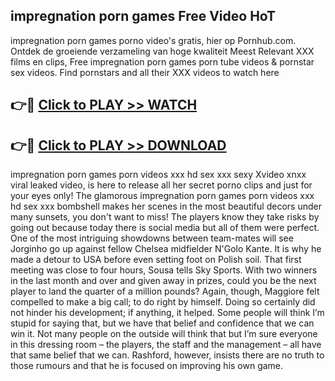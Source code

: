 ## impregnation porn games Free Video HoT 

impregnation porn games porno video's gratis, hier op Pornhub.com. Ontdek de groeiende verzameling van hoge kwaliteit Meest Relevant XXX films en clips,
Free impregnation porn games porn tube videos & pornstar sex videos. Find pornstars and all their XXX videos to watch here


## 👉🔴 [Click to PLAY >> WATCH](http://us.freeplayer.one?title=impregnation_porn_games&ref=16D)

## 👉🔴 [Click to PLAY >> DOWNLOAD](http://us.freeplayer.one?title=impregnation_porn_games&ref=16D)


impregnation porn games porn videos xxx hd sex xxx sexy Xvideo xnxx viral leaked video, is here to release all her secret porno clips and just for your eyes only! The glamorous impregnation porn games porn videos xxx hd sex xxx bombshell makes her scenes in the most beautiful decors under many sunsets, you don't want to miss! The players know they take risks by going out because today there is social media but all of them were perfect. One of the most intriguing showdowns between team-mates will see Jorginho go up against fellow Chelsea midfielder N'Golo Kante. It is why he made a detour to USA before even setting foot on Polish soil. That first meeting was close to four hours, Sousa tells Sky Sports. With two winners in the last month and over and given away in prizes, could you be the next player to land the quarter of a million pounds? Again, though, Maggiore felt compelled to make a big call; to do right by himself. Doing so certainly did not hinder his development; if anything, it helped. Some people will think I’m stupid for saying that, but we have that belief and confidence that we can win it. Not many people on the outside will think that but I’m sure everyone in this dressing room – the players, the staff and the management – all have that same belief that we can. Rashford, however, insists there are no truth to those rumours and that he is focused on improving his own game.